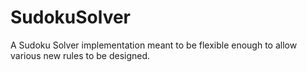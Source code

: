 # SudokuSolver
A Sudoku Solver implementation meant to be flexible enough to allow various new rules to be designed.
